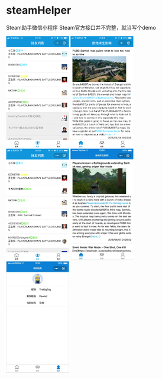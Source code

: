 # steamHelper
Steam助手微信小程序
Steam官方接口并不完整，就当写个demo

<img src="https://raw.githubusercontent.com/wangmingdong/docImg/master/QQ20180608-0.PNG" width="170" height="300" alt="图片描述文字"/>
<img src="https://raw.githubusercontent.com/wangmingdong/docImg/master/QQ20180608-1.PNG" width="170" height="300" alt="图片描述文字"/>
<img src="https://raw.githubusercontent.com/wangmingdong/docImg/master/QQ20180608-2.PNG" width="170" height="300" alt="图片描述文字"/>
<img src="https://raw.githubusercontent.com/wangmingdong/docImg/master/QQ20180608-3.png" width="170" height="300" alt="图片描述文字"/>
<img src="https://raw.githubusercontent.com/wangmingdong/docImg/master/QQ20180608-4.png" width="170" height="300" alt="图片描述文字"/>
